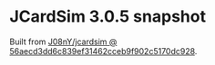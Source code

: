 # JCardSim 3.0.5 snapshot

Built from [J08nY/jcardsim @ 56aecd3dd6c839ef31462cceb9f902c5170dc928](https://github.com/J08nY/jcardsim/commit/56aecd3dd6c839ef31462cceb9f902c5170dc928).
